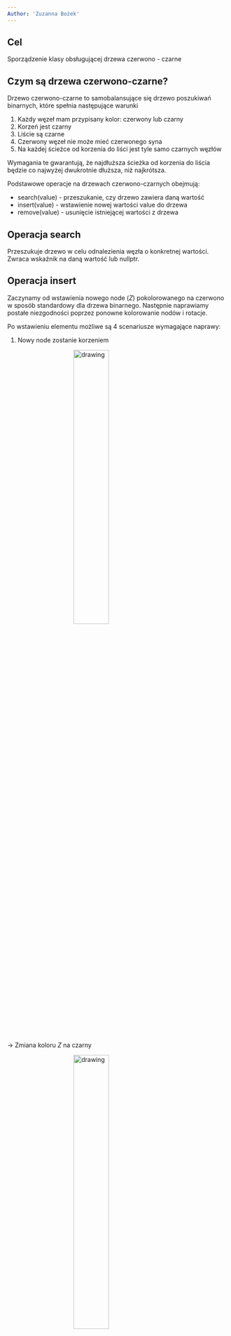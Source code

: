 ```yaml
---
Author: 'Zuzanna Bożek'
---
```


<script type="text/javascript" src="http://cdn.mathjax.org/mathjax/latest/MathJax.js?config=TeX-AMS-MML_HTMLorMML"></script>
<script type="text/x-mathjax-config">
  MathJax.Hub.Config({ tex2jax: {inlineMath: [['$', '$']]}, messageStyle: "none" });
</script>

## Cel

Sporządzenie klasy obsługującej drzewa czerwono - czarne

## Czym są drzewa czerwono-czarne?

Drzewo czerwono-czarne to samobalansujące się drzewo poszukiwań
binarnych, które spełnia następujące warunki

1. Każdy węzeł mam przypisany kolor: czerwony lub czarny
2. Korzeń jest czarny
3. Liście są czarne
4. Czerwony węzeł nie może mieć czerwonego syna
5. Na każdej ścieżce od korzenia do liści jest tyle samo
   czarnych węzłów

Wymagania te gwarantują, że najdłuższa ścieżka od korzenia do liścia będzie co najwyżej dwukrotnie dłuższa, niż najkrótsza.

Podstawowe operacje na drzewach czerwono-czarnych obejmują:

-   search(value) - przeszukanie, czy drzewo zawiera daną wartość
-   insert(value) - wstawienie nowej wartości value do drzewa
-   remove(value) - usunięcie istniejącej wartości z drzewa

## Operacja search

Przeszukuje drzewo w celu odnalezienia węzła o konkretnej wartości. Zwraca wskaźnik na daną wartość lub nullptr.

## Operacja insert

Zaczynamy od wstawienia nowego node ($Z$) pokolorowanego na czerwono w sposób standardowy dla drzewa binarnego. Następnie naprawiamy postałe niezgodności poprzez ponowne kolorowanie nodów i rotacje.

Po wstawieniu elementu możliwe są 4 scenariusze wymagające naprawy:

1.  Nowy node zostanie korzeniem

<img src="./assets/red-root.png" alt="drawing" width="40%" style="display: block; margin-left: auto; margin-right: auto;"/>

$\rightarrow$ Zmiana koloru $Z$ na czarny

<img src="./assets/black-root.png" alt="drawing" width="40%" style="display: block; margin-left: auto;
  margin-right: auto;"/>

1. Brat czerwonego rodzica $Z$ jest czerwony

<img src="./assets/uncle-red.png" alt="drawing" width="40%" style="display: block; margin-left: auto;
  margin-right: auto;"/>

$\rightarrow$ Zmiana koloru rodzica, dziadka i wujka. Jeśli $B$ jest korzeniem, zmiana jego koloru na czarny.

<img src="./assets/uncle-red-af.png" alt="drawing" width="40%" style="display: block; margin-left: auto;
  margin-right: auto;"/>

2. Brat czerwonego rodzica $Z$ jest czarny (trójkąt)

<img src="./assets/uncle-black-t.png" alt="drawing" width="40%" style="display: block; margin-left: auto;
  margin-right: auto;"/>

$\rightarrow$ Rotacja rodzica. Przypadek kiedy rodzic jest prawym dzieckiem a node lewym, lub rodzic lewym a node prawym.

<img src="./assets/uncle-black-t-af.png" alt="drawing" width="40%" style="display: block; margin-left: auto;
  margin-right: auto;"/>

Następnie naprawiamy koloryzację.

3. Brat rodzica $Z$ jest czarny (linia)

<img src="./assets/uncle-black-l.png" alt="drawing" width="40%" style="display: block; margin-left: auto;
  margin-right: auto;"/>

$\rightarrow$ Rotacja dziadka. Przypadek gdy zarówno rodzic, jak i dziecko są lewymi/ prawymi dziećmi.

<img src="./assets/uncle-black-l-af.png" alt="drawing" width="40%" style="display: block; margin-left: auto;
  margin-right: auto;"/>

$\rightarrow$ pokolorowanie node $A$ na czarno, node B na czerwono.

W pozostałych przypadkach insercja nie spowoduje konieczności rebalansowania drzewa.

## Operacja remove

Operacja usuwania wartości z drzewa odbywać się będzie w 2 etapach.

1. Usunięcie właściwego node
2. Poprawinie kolorów drzewa z usuniętym elementem

Usunięcie właściwego node jest trudniejsze od wstawiania, ponieważ należy rozważyć więcej przypadków.

-   Przypadek 1

    <img src="./assets/remove-1.png" alt="drawing" width="40%" style="display: block; margin-left: auto; margin-right: auto;"/>

    Usuwany węzeł $X$ nie posiada lewego syna.
    Usuwamy z drzewa węzeł $X$, a na jego miejsce wstawiamy jego prawego
    syna $Y$. Jeśli usunięty węzeł był czarny, to operacja ta może
    naruszać warunek 4, jeśli $Y$ oraz jego nowy ojciec są węzłami
    czerwonymi. W takim przypadku przywracamy warunek zmieniając
    kolor węzła $Y$ na czarny.

-   Przypadek 2

    <img src="./assets/remove-2.png" alt="drawing" width="40%" style="display: block; margin-left: auto; margin-right: auto;"/>

    Przypdek symetryczny do 1, usuwany węzeł nie posiada prawego syna.
    Usuwamy węzeł $X$, zastępując go
    lewym synem. Jeśli $X$ był czarny, kolorujemy Y na czarno.
    Przypadki 1 i 2 obejmują również brak synów
    w węźle $X$. W takim przypadku $X$ zostaje zastąpiony przez węzeł
    strażnika/ nullptr, który jest czarny.

-   Przypadek 3

    <img src="./assets/remove-3.png" alt="drawing" width="40%" style="display: block; margin-left: auto; margin-right: auto;"/>

    Węzeł $X$ posiada dwóch synów, z których prawy $Z$ jest następnikiem.
    Węzeł $X$ zastępujemy następnikiem $Z$. Lewym synem $Z$ staje się
    węzeł $Y$. Następnik zawsze ma lewego syna pustego (w przeciwnym
    razie nie byłby najmniejszym elementem w prawej gałęzi drzewa).
    Następnik otrzymuje kolor węzła $X$. Jeśli następnik był czarny, to
    jego prawy syn $ZR$ otrzymuje umownie dodatkowy kolor czarny
    – jeśli $ZR$ był czarny, to jest teraz podwójnie czarny, a jeśli był
    czerwony, to jest czerwono-czarny. Zostanie to rozwiązane w dalszej
    części algorytmu.

-   Przypadek 4.

    <img src="./assets/remove-4.png" alt="drawing" width="40%" style="display: block; margin-left: auto; margin-right: auto;"/>

    Węzeł $X$ posiada dwóch synów, jednak następnik nie jest jego
    prawym synem. Następnik $A$ zostaje zastąpiony w drzewie swoim
    prawym synem $B$ (kolor $A$ zachowujemy dla $B$). Do węzła $X$ kopiujemy
    zawartość następnika $A$ bez pola koloru (kolor $X$ zostaje zachowany
    dla $A$). Jeśli następnik $A$ był czarny, to jego prawy syn $B$ otrzymuje
    umownie dodatkowy kolor czarny – jeśli $B$ był czarny, to jest teraz
    podwójnie czarny, a jeśli był czerwony, to jest czerwono-czarny.
    Zostanie to rozwiązane w dalszej części algorytmu.

Przypadki 3 i 4 wymagają korekty drzewa, jeśli następnik był czarny (w przeciwnym razie drzewo wciąż jest drzewem czerwono-czarnym i operację usuwania węzła możemy zakończyć). W takim przypadku prawy syn następnika posiada dodatkowy kolor czarny. Ponieważ ze ścieżek, które wcześniej zawierały usunięty węzeł, zniknął jeden węzeł czarny, to musimy ten kolor dodać do węzła znajdującego się na tych ścieżkach, czyli do prawego syna następnika. Powstaje ciąg czterech symetrycznych przypadków, które są lustrzanymi odbiciami. Węzeł posiadający dodatkowy kolor czarny będziemy umownie oznaczali gwiazdką. Kolor szary oznacza, że węzeł może być czerwony lub czarny.

-   Przypadek 1

    <img src="./assets/rem-fix-1.png" alt="drawing" width="80%" style="display: block; margin-left: auto; margin-right: auto;"/>

    Brat węzła $A^*$ (węzeł $C$ ) jest czerwony.
    Wykonujemy rotację w lewo względem $B$
    (ojciec węzła $A^*$). Zamieniamy kolory ojca
    (węzeł $B$) i dziadka (węzeł $C$). W ten sposób
    brat $A^*$ (teraz węzeł $D$) staje się węzłem
    czarnym. Otrzymujemy jeden z przypadków
    2, 3 lub 4, które rozróżniamy po kolorach
    synów brata $A^*$.

-   Przypadek 2

    <img src="./assets/rem-fix-2.png" alt="drawing" width="80%" style="display: block; margin-left: auto; margin-right: auto;"/>

    Brat węzła $A^*$ (węzeł $C$) jest czarny i posiada czarnych synów (węzły $D$ i $E$). Zabieramy
    jeden kolor czarny z węzłów $A$ i $C$, przenosząc
    go w górę do węzła $B$. W efekcie węzeł $A$ nie
    ma już nadmiarowego koloru czarnego, staje
    się normalnym węzłem czerwonym lub czarnym.
    Z kolei zabranie koloru czarnego z węzła $C$
    skutkuje zmianą koloru na czerwony. Ponieważ
    obaj synowie $D$ i $E$ są czarni, zmiana ta nie
    powoduje naruszenia warunku drzewa
    czerwono-czarnego. Ponieważ problem
    dodatkowego koloru czarnego przeniósł się
    w górę drzewa do węzła $B$ (ojca $A$), to wracamy
    do rozpatrywania przypadków z węzłem B\*.

-   Przypadek 3

    <img src="./assets/rem-fix-3.png" alt="drawing" width="80%" style="display: block; margin-left: auto; margin-right: auto;"/>

    Brat węzła $A^*$ (węzeł $C$) jest czarny, lewy syn
    węzła $C$ jest czerwony, prawy syn węzła $C$ jest
    czarny. Wykonujemy rotację w prawo względem
    węzła $C$, po czym zamieniamy kolory pomiędzy
    węzłami $C$ i $D$. Otrzymujemy w ten sposób
    przypadek 4.

-   Przypadek 4

    <img src="./assets/rem-fix-4.png" alt="drawing" width="80%" style="display: block; margin-left: auto; margin-right: auto;"/>

    Brat węzła $A^*$ (węzeł $C$) jest czarny, a jego prawy
    syn jest czerwony. Wykonujemy rotację
    względem węzła $B$ (ojciec $A^*$). Przenosimy kolor
    z węzła $B$ do $C$. W takim przypadku $B$ traci kolor
    i możemy w tym węźle umieścić dodatkowy kolor
    czarny z węzła $A$. Dzięki temu pozbywamy się
    dodatkowej czerni. Na koniec węzeł $E$ kolorujemy
    na czarno. Ta transformacja przywraca strukturę
    drzewa czerwono-czarnego, zatem kończy
    operację usuwania węzła.

## Podsumowanie

Drzewa czerwono-czarne to efektywna struktura danych, zapewniająca samobalansowanie i gwarantująca optymalne czasy działania operacji wyszukiwania, wstawiania i usuwania. Dzięki zachowaniu kluczowych właściwości kolorystycznych oraz rotacjom umożliwiają utrzymanie wysokości drzewa na poziomie logarytmicznym względem liczby węzłów. Ich szerokie zastosowanie obejmuje systemy plików, bazy danych oraz inne systemy wymagające szybkiego dostępu do danych i częstych modyfikacji.
